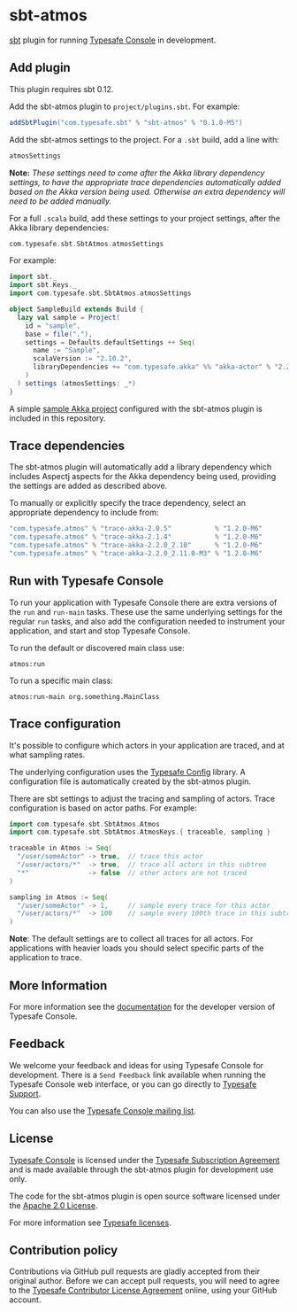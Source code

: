 sbt-atmos
=========

[sbt] plugin for running [Typesafe Console][console] in development.


Add plugin
----------

This plugin requires sbt 0.12.

Add the sbt-atmos plugin to `project/plugins.sbt`. For example:

```scala
addSbtPlugin("com.typesafe.sbt" % "sbt-atmos" % "0.1.0-M5")
```

Add the sbt-atmos settings to the project. For a `.sbt` build, add a line with:

```scala
atmosSettings
```

**Note:** *These settings need to come after the Akka library dependency
settings, to have the appropriate trace dependencies automatically added based
on the Akka version being used. Otherwise an extra dependency will need to be
added manually.*

For a full `.scala` build, add these settings to your project settings, after
the Akka library dependencies:

```scala
com.typesafe.sbt.SbtAtmos.atmosSettings
```

For example:

```scala
import sbt._
import sbt.Keys._
import com.typesafe.sbt.SbtAtmos.atmosSettings

object SampleBuild extends Build {
  lazy val sample = Project(
    id = "sample",
    base = file("."),
    settings = Defaults.defaultSettings ++ Seq(
      name := "Sample",
      scalaVersion := "2.10.2",
      libraryDependencies += "com.typesafe.akka" %% "akka-actor" % "2.2.0"
    )
  ) settings (atmosSettings: _*)
}
```

A simple [sample Akka project][sample] configured with the sbt-atmos plugin is
included in this repository.


Trace dependencies
------------------

The sbt-atmos plugin will automatically add a library dependency which includes
Aspectj aspects for the Akka dependency being used, providing the settings are
added as described above.

To manually or explicitly specify the trace dependency, select an appropriate
dependency to include from:

```scala
"com.typesafe.atmos" % "trace-akka-2.0.5"           % "1.2.0-M6"
"com.typesafe.atmos" % "trace-akka-2.1.4"           % "1.2.0-M6"
"com.typesafe.atmos" % "trace-akka-2.2.0_2.10"      % "1.2.0-M6"
"com.typesafe.atmos" % "trace-akka-2.2.0_2.11.0-M3" % "1.2.0-M6"
```


Run with Typesafe Console
-------------------------

To run your application with Typesafe Console there are extra versions of the
`run` and `run-main` tasks. These use the same underlying settings for the
regular `run` tasks, and also add the configuration needed to instrument your
application, and start and stop Typesafe Console.

To run the default or discovered main class use:

    atmos:run

To run a specific main class:

    atmos:run-main org.something.MainClass


Trace configuration
-------------------

It's possible to configure which actors in your application are traced, and at
what sampling rates.

The underlying configuration uses the [Typesafe Config][config] library. A
configuration file is automatically created by the sbt-atmos plugin.

There are sbt settings to adjust the tracing and sampling of actors. Trace
configuration is based on actor paths. For example:

```scala
import com.typesafe.sbt.SbtAtmos.Atmos
import com.typesafe.sbt.SbtAtmos.AtmosKeys.{ traceable, sampling }

traceable in Atmos := Seq(
  "/user/someActor" -> true,  // trace this actor
  "/user/actors/*"  -> true,  // trace all actors in this subtree
  "*"               -> false  // other actors are not traced
)

sampling in Atmos := Seq(
  "/user/someActor" -> 1,     // sample every trace for this actor
  "/user/actors/*"  -> 100    // sample every 100th trace in this subtree
)
```

**Note**: The default settings are to collect all traces for all actors.
For applications with heavier loads you should select specific parts of the
application to trace.


More Information
----------------

For more information see the [documentation] for the developer version of
Typesafe Console.


Feedback
--------

We welcome your feedback and ideas for using Typesafe Console for development.
There is a `Send Feedback` link available when running the Typesafe Console web
interface, or you can go directly to [Typesafe Support][support].

You can also use the [Typesafe Console mailing list][email].


License
-------

[Typesafe Console][console] is licensed under the [Typesafe Subscription Agreement][license]
and is made available through the sbt-atmos plugin for development use only.

The code for the sbt-atmos plugin is open source software licensed under the
[Apache 2.0 License][apache].

For more information see [Typesafe licenses][licenses].


Contribution policy
-------------------

Contributions via GitHub pull requests are gladly accepted from their original
author. Before we can accept pull requests, you will need to agree to the
[Typesafe Contributor License Agreement][cla] online, using your GitHub account.


[sbt]: https://github.com/sbt/sbt
[console]: http://typesafe.com/platform/runtime/console
[sample]: https://github.com/typesafehub/sbt-atmos/tree/v0.1.0-M5/sample/abc
[config]: https://github.com/typesafehub/config
[documentation]: http://resources.typesafe.com/docs/console
[support]: http://support.typesafe.com
[email]: http://groups.google.com/group/typesafe-console
[license]: http://github.com/typesafehub/sbt-atmos/blob/master/TypesafeSubscriptionAgreement.md
[apache]: http://www.apache.org/licenses/LICENSE-2.0.html
[licenses]: http://typesafe.com/legal/licenses
[cla]: http://www.typesafe.com/contribute/cla
